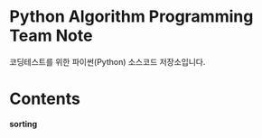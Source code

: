 # Python Algorithm Programming Team Note
코딩테스트를 위한 파이썬(Python) 소스코드 저장소입니다.

# Contents
**sorting**
